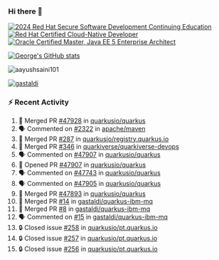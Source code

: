 ### Hi there 👋

<!--START_SECTION:badges-->
[![2024 Red Hat Secure Software Development Continuing Education](https://images.credly.com/size/110x110/images/36a76b78-c5bf-45cf-ac2c-48c3825260c7/blob)](http://www.credly.com/badges/c86e9a17-d2c3-4554-b890-7d0521710eb6 "2024 Red Hat Secure Software Development Continuing Education")
[![Red Hat Certified Cloud-Native Developer](https://images.credly.com/size/110x110/images/12ef4e4e-3d8d-4caf-9ab1-858c5bcb9619/image.png)](http://www.credly.com/badges/b6402e31-0894-48e6-b488-e2e551dcc809 "Red Hat Certified Cloud-Native Developer")
[![Oracle Certified Master, Java EE 5 Enterprise Architect](https://images.credly.com/size/110x110/images/1fa3549c-674c-4779-b3d6-d7d64eac2c23/Oracle-Certification-badge_OC-Master.png)](http://www.credly.com/badges/2565574e-b81d-410e-ab7d-24666ddcbe00 "Oracle Certified Master, Java EE 5 Enterprise Architect")
<!--END_SECTION:badges-->

[![George's GitHub stats](https://github-readme-stats.vercel.app/api?username=gastaldi&show=reviews,prs_merged&hide=contribs,prs&theme=transparent&show_icons=true)](https://github.com/anuraghazra/github-readme-stats)

<p align="left"> <img src="https://komarev.com/ghpvc/?username=gastaldi&label=Profile%20views&color=0e75b6&style=for-the-badge" alt="aayushsaini101" /> </p>

<p align="left"> <a href="https://github.com/ryo-ma/github-profile-trophy"><img src="https://github-profile-trophy.vercel.app/?username=gastaldi" alt="gastaldi" /></a> </p>

### :zap: Recent Activity

<!--START_SECTION:activity-->
1. 🎉 Merged PR [#47928](https://github.com/quarkusio/quarkus/pull/47928) in [quarkusio/quarkus](https://github.com/quarkusio/quarkus)
2. 🗣 Commented on [#2322](https://github.com/apache/maven/pull/2322#issuecomment-2889224264) in [apache/maven](https://github.com/apache/maven)
3. 🎉 Merged PR [#287](https://github.com/quarkusio/registry.quarkus.io/pull/287) in [quarkusio/registry.quarkus.io](https://github.com/quarkusio/registry.quarkus.io)
4. 🎉 Merged PR [#346](https://github.com/quarkiverse/quarkiverse-devops/pull/346) in [quarkiverse/quarkiverse-devops](https://github.com/quarkiverse/quarkiverse-devops)
5. 🗣 Commented on [#47907](https://github.com/quarkusio/quarkus/pull/47907#issuecomment-2886701395) in [quarkusio/quarkus](https://github.com/quarkusio/quarkus)
6. 💪 Opened PR [#47907](https://github.com/quarkusio/quarkus/pull/47907) in [quarkusio/quarkus](https://github.com/quarkusio/quarkus)
7. 🗣 Commented on [#47743](https://github.com/quarkusio/quarkus/issues/47743#issuecomment-2886598733) in [quarkusio/quarkus](https://github.com/quarkusio/quarkus)
8. 🗣 Commented on [#47905](https://github.com/quarkusio/quarkus/issues/47905#issuecomment-2886559393) in [quarkusio/quarkus](https://github.com/quarkusio/quarkus)
9. 🎉 Merged PR [#47893](https://github.com/quarkusio/quarkus/pull/47893) in [quarkusio/quarkus](https://github.com/quarkusio/quarkus)
10. 🎉 Merged PR [#14](https://github.com/gastaldi/quarkus-ibm-mq/pull/14) in [gastaldi/quarkus-ibm-mq](https://github.com/gastaldi/quarkus-ibm-mq)
11. 🎉 Merged PR [#8](https://github.com/gastaldi/quarkus-ibm-mq/pull/8) in [gastaldi/quarkus-ibm-mq](https://github.com/gastaldi/quarkus-ibm-mq)
12. 🗣 Commented on [#15](https://github.com/gastaldi/quarkus-ibm-mq/pull/15#issuecomment-2885306307) in [gastaldi/quarkus-ibm-mq](https://github.com/gastaldi/quarkus-ibm-mq)
13. 🔒 Closed issue [#258](https://github.com/quarkusio/pt.quarkus.io/issues/258) in [quarkusio/pt.quarkus.io](https://github.com/quarkusio/pt.quarkus.io)
14. 🔒 Closed issue [#257](https://github.com/quarkusio/pt.quarkus.io/issues/257) in [quarkusio/pt.quarkus.io](https://github.com/quarkusio/pt.quarkus.io)
15. 🔒 Closed issue [#256](https://github.com/quarkusio/pt.quarkus.io/issues/256) in [quarkusio/pt.quarkus.io](https://github.com/quarkusio/pt.quarkus.io)
<!--END_SECTION:activity-->
